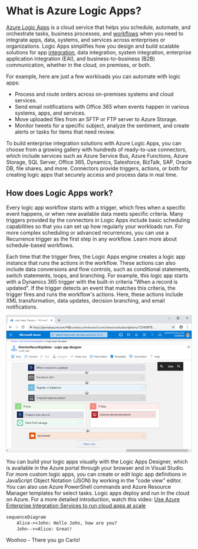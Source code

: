 # What is Azure Logic Apps?

[Azure Logic Apps](https://azure.microsoft.com/en-gb/services/logic-apps/) is a cloud service that helps you schedule, automate, and orchestrate tasks, business processes, and [workflows](https://docs.microsoft.com/en-us/azure/logic-apps/logic-apps-overview#logic-app-concepts) when you need to integrate apps, data, systems, and services across enterprises or organizations. Logic Apps simplifies how you design and build scalable solutions for app [integration](https://azure.microsoft.com/en-gb/product-categories/integration/), data integration, system integration, enterprise application integration (EAI), and business-to-business (B2B) communication, whether in the cloud, on premises, or both.

For example, here are just a few workloads you can automate with logic apps:

- Process and route orders across on-premises systems and cloud services.
- Send email notifications with Office 365 when events happen in various systems, apps, and services.
- Move uploaded files from an SFTP or FTP server to Azure Storage.
- Monitor tweets for a specific subject, analyze the sentiment, and create alerts or tasks for items that need review.

To build enterprise integration solutions with Azure Logic Apps, you can choose from a growing gallery with hundreds of ready-to-use connectors, which include services such as Azure Service Bus, Azure Functions, Azure Storage, SQL Server, Office 365, Dynamics, Salesforce, BizTalk, SAP, Oracle DB, file shares, and more. Connectors provide triggers, actions, or both for creating logic apps that securely access and process data in real time.

## How does Logic Apps work?
Every logic app workflow starts with a trigger, which fires when a specific event happens, or when new available data meets specific criteria. Many triggers provided by the connectors in Logic Apps include basic scheduling capabilities so that you can set up how regularly your workloads run. For more complex scheduling or advanced recurrences, you can use a Recurrence trigger as the first step in any workflow. Learn more about schedule-based workflows.

Each time that the trigger fires, the Logic Apps engine creates a logic app instance that runs the actions in the workflow. These actions can also include data conversions and flow controls, such as conditional statements, switch statements, loops, and branching. For example, this logic app starts with a Dynamics 365 trigger with the built-in criteria "When a record is updated". If the trigger detects an event that matches this criteria, the trigger fires and runs the workflow's actions. Here, these actions include XML transformation, data updates, decision branching, and email notifications.

![Logic Apps](./media/azure-logic-apps-designer.png)

You can build your logic apps visually with the Logic Apps Designer, which is available in the Azure portal through your browser and in Visual Studio. For more custom logic apps, you can create or edit logic app definitions in JavaScript Object Notation (JSON) by working in the "code view" editor. You can also use Azure PowerShell commands and Azure Resource Manager templates for select tasks. Logic apps deploy and run in the cloud on Azure. For a more detailed introduction, watch this video: [Use Azure Enterprise Integration Services to run cloud apps at scale](https://channel9.msdn.com/Events/Connect/2017/T119/)

~~~mermaid
sequenceDiagram
    Alice->>John: Hello John, how are you?
    John-->>Alice: Great!
~~~

Woohoo - There you go Carlo!
